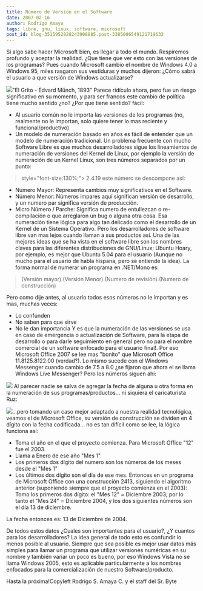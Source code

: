 ```yaml
---
title: Número de Versión en el Software
date: 2007-02-16
author: Rodrigo Amaya
tags: libre, gnu, linux, software, microsoft
post_id: blog-3515952828243908885.post-3385006549121719633
---
```


Si algo sabe hacer Microsoft bien, es llegar a todo el mundo. Respiremos
      profundo y aceptar la realidad. ¿Que tiene que ver esto con las versiones de los programas?
      Pues cuando Microsoft cambio el nombre de Windows 4.0 a Windows 95, miles rasgaron sus
      vestiduras y muchos dijeron: ¿Cómo sabrá el usuario a
      que versión de Windows actualizarse?

[![](http://bp3.blogger.com/_ayvorITawE4/RdaAu6SA9-I/AAAAAAAAAHQ/BubUZxd1mhw/s400/grito.jpg)](http://bp3.blogger.com/_ayvorITawE4/RdaAu6SA9-I/AAAAAAAAAHQ/BubUZxd1mhw/s1600-h/grito.jpg)"El Grito - Edvard Münch, 1893"
Parece ridículo ahora, pero fue un riesgo significativo en su
      momento, y para ser francos este cambio de política tiene mucho sentido ¿no?
¿Por
      que tiene sentido? fácil:

- Al usuario común no le importa las versiones de los programas (no, realmente no le importan, solo quiere tener lo mas reciente y funcional/productivo)
- Un modelo de numeración basado en años es fácil de entender que un modelo de numeración tradicional.
Un problema frecuente con
      mucho Software Libre es que muchos desarrolladores sigue los lineamientos de numeración de
      versiones del Kernel de Linux, por ejemplo la versión de numeración de un Kernel Linux, son
      tres números separados por un punto:

>  style="font-size:130%;"> 2.4.19
este número se descompone
      así:

- Número Mayor: Representa cambios muy significativos en el Software.
- Número Menor: Números impares aquí significan versión de desarrollo, y un numero par significa versión de producción.
- Micro Número / Parche: Significa numero de entullezcan o re-compilación o que arreglaron un bug o alguna otra cosa.
Esa numeración tiene
      lógica para algo tan delicado como el desarrollo de un Kernel de un Sistema Operativo. Pero
      los desarrolladores de software libre van mas lejos cuando llaman a sus productos así. Una de
      las mejores ideas que se ha visto en el software libre son los nombres claves para las
      diferentes distribuciones de GNU/Linux; Ubuntu
      Hoary, por ejemplo, es mejor que Ubuntu 5.04 para el usuario (Aunque no mucho
      para el usuario de habla hispana, pero se entiende la idea).
La forma normal de
      numerar un programa en .NET/Mono es:

> (Versión mayor).(Versión
> Menor).(Numero de revisión).(Numero de construcción)

Pero como dije antes, al usuario todos esos números no le
      importan y es mas, muchas veces:

- Lo confunden
- No saben para que sirve
- No le dan importancia
Y es que la numeración de las versiones se usa en caso de
      emergencia o actualización de Software, para la etapa de desarrollo o para darle seguimiento
      en general
pero no para el nombre comercial de un software enfocado para el usuario
      final!.
Por eso Microsoft Office 2007 se lee mas "bonito" que Microsoft Office
      11.8125.8122.00 (verdad?). Lo mismo sucede con el Windows Messenger cuando cambio de 7.5 a
      8.0
¿se fijaron que ahora el se llama Windows Live Messenger?
Pero los
      números siguen ahí:

[![](http://bp0.blogger.com/_ayvorITawE4/RdZ1xKSA99I/AAAAAAAAAHI/IHkaYidDPxw/s400/messenger.jpg)](http://bp0.blogger.com/_ayvorITawE4/RdZ1xKSA99I/AAAAAAAAAHI/IHkaYidDPxw/s1600-h/messenger.jpg)
Al
      parecer nadie se salva de agregar la fecha
      de alguna u otra forma en la numeración de sus programas/productos... ni siquiera el
      caricaturista Ruz:

[![](http://bp3.blogger.com/_ayvorITawE4/RdaCX6SA9_I/AAAAAAAAAHY/ZufbAfpnUYs/s200/ruzhoy.JPG)](http://bp3.blogger.com/_ayvorITawE4/RdaCX6SA9_I/AAAAAAAAAHY/ZufbAfpnUYs/s1600-h/ruzhoy.JPG)...pero tomando un
      caso mejor adaptado a nuestra realidad tecnológica, veamos el de Microsoft Office, su versión de construcción se dividen en 4 dígito con
      la fecha codificada... no es tan difícil como se lee, la lógica funciona así:

- Toma el año en el que el proyecto comienza. Para Microsoft Office "12" fue el 2003.
- Llama a Enero de ese año "Mes 1".
- Los primeros dos dígito del numero son los números de los meses desde el "Mes 1"
- Los últimos dos dígito son el día de ese mes.
Entonces en un programa de Microsoft Office con una construcción
      2413, siguiendo el algoritmo anterior (suponiendo siempre que el proyecto comienza en el
      2003):
Tomo los primeros dos dígito: el "Mes 12" = Diciembre 2003; por lo tanto el
      "Mes 24" = Diciembre 2004, y los dos siguientes números son el día 13 de diciembre.

La fecha entonces es: 13 de Diciembre
      de 2004.

De todos estos datos ¿Cuales son importantes para
      el usuario?, ¿Y cuantos para los desarrolladores? La idea general de todo esto es confundir lo menos posible al usuario.
Siempre que sea posible es mejor usar datos más simples para llamar un programa que
      utilizar versiones numéricas en su nombre y también variar un poco es bueno, por eso Windows
      Vista no se llama Windows 2005, esto es aplicable particularmente a los nombres enfocados para
      la comercialización de nuestro Software/producto.

Hasta la
      próxima!Copyleft Rodrigo S. Amaya C. y el staff del Sr.
      Byte